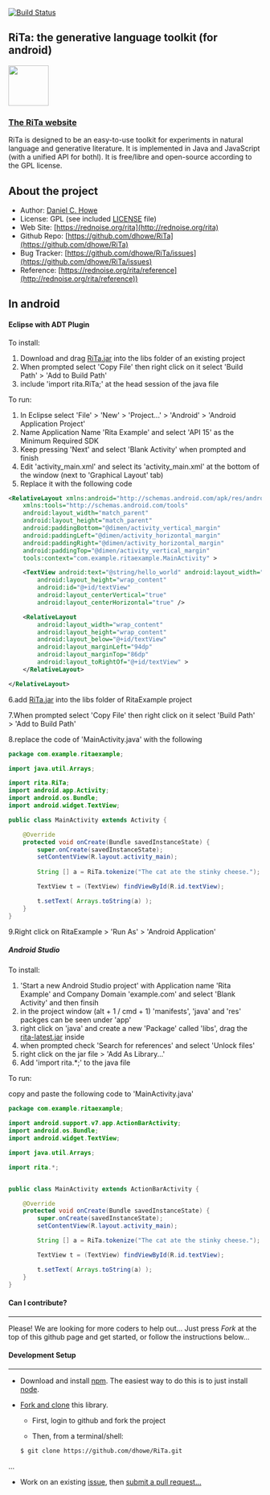 [![Build Status](https://travis-ci.org/dhowe/RiTa.svg?branch=master)](https://travis-ci.org/dhowe/RiTa)

## RiTa: the generative language toolkit (for android)

<a href="http://rednoise.org/rita"><img height=80 src="http://rednoise.org/rita/img/RiTa-logo3.png"/></a>

### [The RiTa website](http://rednoise.org/rita)

RiTa is designed to be an easy-to-use toolkit for experiments in natural language and generative literature. It is implemented in Java and JavaScript (with a unified API for bothl). It is free/libre and open-source according to the GPL license.

About the project
--------
* Author:   [Daniel C. Howe](http://rednoise.org/daniel)
* License:  GPL (see included [LICENSE](https://github.com/dhowe/RiTa/blob/master/LICENSE) file)
* Web Site:          [https://rednoise.org/rita](http://rednoise.org/rita)
* Github Repo:       [https://github.com/dhowe/RiTa](https://github.com/dhowe/RiTa)
* Bug Tracker:       [https://github.com/dhowe/RiTa/issues](https://github.com/dhowe/RiTa/issues)
* Reference:    [https://rednoise.org/rita/reference](http://rednoise.org/rita/reference))

In android
--------
#### Eclipse with ADT Plugin

To install:

1. Download and drag [RiTa.jar](http://rednoise.org/rita/download/rita-latest.jar) into the libs folder of an existing project
2. When prompted select 'Copy File' then right click on it select 'Build Path' > 'Add to Build Path'
3. include 'import rita.RiTa;' at the head session of the java file

To run:

1. In Eclipse select 'File' > 'New' > 'Project...' > 'Android' > 'Android Application Project'
2. Name Application Name 'Rita Example' and select 'API 15' as the Minimum Required SDK
3. Keep pressing 'Next' and select 'Blank Activity' when prompted and finish
4. Edit 'activity_main.xml' and select its 'activity_main.xml' at the bottom of the window (next to 'Graphical Layout' tab)
5. Replace it with the following code
```xml
<RelativeLayout xmlns:android="http://schemas.android.com/apk/res/android"
    xmlns:tools="http://schemas.android.com/tools"
    android:layout_width="match_parent"
    android:layout_height="match_parent"
    android:paddingBottom="@dimen/activity_vertical_margin"
    android:paddingLeft="@dimen/activity_horizontal_margin"
    android:paddingRight="@dimen/activity_horizontal_margin"
    android:paddingTop="@dimen/activity_vertical_margin"
    tools:context="com.example.ritaexample.MainActivity" >

    <TextView android:text="@string/hello_world" android:layout_width="wrap_content"
        android:layout_height="wrap_content"
        android:id="@+id/textView"
        android:layout_centerVertical="true"
        android:layout_centerHorizontal="true" />

    <RelativeLayout
        android:layout_width="wrap_content"
        android:layout_height="wrap_content"
        android:layout_below="@+id/textView"
        android:layout_marginLeft="94dp"
        android:layout_marginTop="86dp"
        android:layout_toRightOf="@+id/textView" >
    </RelativeLayout>

</RelativeLayout>
```
6.add [RiTa.jar](http://rednoise.org/rita/download/rita-latest.jar) into the libs folder of RitaExample project

7.When prompted select 'Copy File' then right click on it select 'Build Path' > 'Add to Build Path'

8.replace the code of 'MainActivity.java' with the following
```java
package com.example.ritaexample;

import java.util.Arrays;

import rita.RiTa;
import android.app.Activity;
import android.os.Bundle;
import android.widget.TextView;

public class MainActivity extends Activity {

	@Override
	protected void onCreate(Bundle savedInstanceState) {
		super.onCreate(savedInstanceState);
		setContentView(R.layout.activity_main);
		
        String [] a = RiTa.tokenize("The cat ate the stinky cheese.");

        TextView t = (TextView) findViewById(R.id.textView);

        t.setText( Arrays.toString(a) );
	}
}
```
9.Right click on RitaExample > 'Run As' > 'Android Application'

<h5>Android Studio</h5>

To install:

1. 'Start a new Android Studio project' with Application name 'Rita Example' and Company Domain 'example.com' and select 'Blank Activity' and then finsih
2. in the project window (alt + 1 / cmd + 1) 'manifests', 'java' and 'res' packges can be seen under 'app'
3. right click on 'java' and create a new 'Package' called 'libs', drag the [rita-latest.jar](http://rednoise.org/rita/download/rita-latest.jar) inside
4. when prompted check 'Search for references' and select 'Unlock files'
5. right click on the jar file > 'Add As Library...'
6. Add 'import rita.*;' to the java file 

To run:

copy and paste the following code to 'MainActivity.java'
```java
package com.example.ritaexample;

import android.support.v7.app.ActionBarActivity;
import android.os.Bundle;
import android.widget.TextView;

import java.util.Arrays;

import rita.*;


public class MainActivity extends ActionBarActivity {

    @Override
    protected void onCreate(Bundle savedInstanceState) {
        super.onCreate(savedInstanceState);
        setContentView(R.layout.activity_main);

        String [] a = RiTa.tokenize("The cat ate the stinky cheese.");

        TextView t = (TextView) findViewById(R.id.textView);

        t.setText( Arrays.toString(a) );
    }
}
```

#### Can I contribute?
--------
Please! We are looking for more coders to help out... Just press *Fork* at the top of this github page and get started, or follow the instructions below... 

#### Development Setup
--------
- Download and install [npm](https://www.npmjs.org/). The easiest way to do this is to just install [node](http://nodejs.org/). 

- [Fork and clone](https://help.github.com/articles/fork-a-repo) this library. 

    - First, login to github and fork the project

    - Then, from a terminal/shell: 
  ```bash
  $ git clone https://github.com/dhowe/RiTa.git
  ```

...

- Work on an existing [issue](https://github.com/dhowe/RiTa/issues?q=is%3Aopen+is%3Aissue+label%3Aandroid), then [submit a pull request...](https://help.github.com/articles/creating-a-pull-request)
